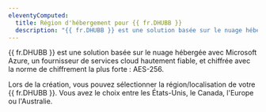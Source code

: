 ```yaml
---
eleventyComputed:
  title: Région d'hébergement pour {{ fr.DHUBB }}
  description: "{{ fr.DHUBB }} est une solution basée sur le nuage hébergée avec Microsoft Azure, un fournisseur de services cloud hautement fiable, et chiffrée avec la norme de chiffrement la plus forte : AES-256."
---
```

{{ fr.DHUBB }} est une solution basée sur le nuage hébergée avec Microsoft Azure, un fournisseur de services cloud hautement fiable, et chiffrée avec la norme de chiffrement la plus forte : AES-256.

Lors de la création, vous pouvez sélectionner la région/localisation de votre {{ fr.DHUBB }}. Vous avez le choix entre les États-Unis, le Canada, l'Europe ou l'Australie.
